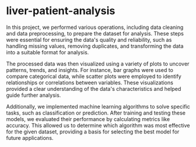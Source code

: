 # liver-patient-analysis

In this project, we performed various operations, including data cleaning and data preprocessing, to prepare the dataset for analysis. These steps were essential for ensuring the data's quality and reliability, such as handling missing values, removing duplicates, and transforming the data into a suitable format for analysis.

The processed data was then visualized using a variety of plots to uncover patterns, trends, and insights. For instance, bar graphs were used to compare categorical data, while scatter plots were employed to identify relationships or correlations between variables. These visualizations provided a clear understanding of the data's characteristics and helped guide further analysis.

Additionally, we implemented machine learning algorithms to solve specific tasks, such as classification or prediction. After training and testing these models, we evaluated their performance by calculating metrics like accuracy. This allowed us to determine which algorithm was most effective for the given dataset, providing a basis for selecting the best model for future applications.

